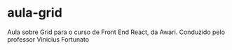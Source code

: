 # aula-grid
Aula sobre Grid para o curso de Front End React, da Awari. Conduzido pelo professor Vinicius Fortunato
